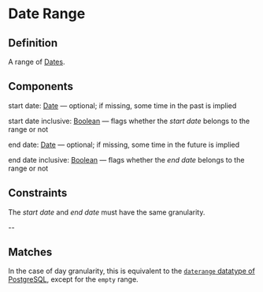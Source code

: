# Date Range

## Definition
A range of [Dates](../datatypes/Date.md).

## Components
start date: [Date](../datatypes/Date.md) — optional; if missing, some time in the past is implied

start date inclusive: [Boolean](../datatypes/Boolean.md) — flags whether the *start date* belongs to the range or not

end date: [Date](../datatypes/Date.md) — optional; if missing, some time in the future is implied

end date inclusive: [Boolean](../datatypes/Boolean.md) — flags whether the *end date* belongs to the range or not

## Constraints
The *start date* and *end date* must have the same granularity.

--
## Matches
In the case of day granularity, this is equivalent to the [`daterange` datatype of PostgreSQL](https://www.postgresql.org/docs/current/rangetypes.html), except for the `empty` range.
